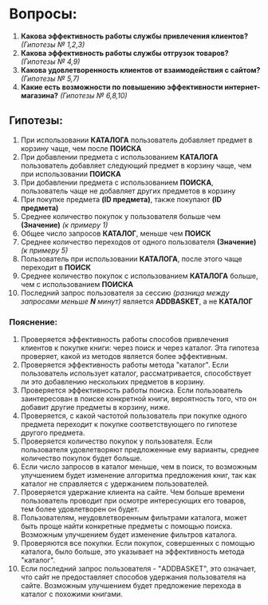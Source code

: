 # Вопросы:
    
 1. **Какова эффективность работы службы привлечения клиентов?** _(Гипотезы № 1,2,3)_
 2. **Какова эффективность работы службы отгрузок товаров?** _(Гипотезы № 4,9)_
 3. **Какова удовлетворенность клиентов от взаимодействия с сайтом?** _(Гипотезы № 5,7)_
 4. **Какие есть возможности по повышению эффективности интернет-магазина?** _(Гипотезы № 6,8,10)_

## Гипотезы:

 1. При использовании **КАТАЛОГА** пользователь добавляет предмет в корзину чаще, чем после **ПОИСКА**
 2. При добавлении предмета с использованием **КАТАЛОГА** пользователь добавляет следующий предмет в корзину чаще, чем при использовании **ПОИСКА**
 3. При добавлении предмета с использованием **ПОИСКА**, пользователь чаще не добавляет других предметов в корзину
 4. При покупке предмета **(ID предмета)**, также покупают **(ID предмета)**
 5. Среднее количество покупок у пользователя больше чем **(Значение)** _(к примеру 1)_
 6. Общее число запросов **КАТАЛОГ**, меньше чем **ПОИСК**
 7. Среднее количество переходов от одного пользователя **(Значение)** _(к примеру 5)_ 
 8. Пользователь при использовании **КАТАЛОГА**, после этого чаще переходит в **ПОИСК**
 9. Среднее количество покупок с использованием **КАТАЛОГА** больше, чем с использованием **ПОИСКА**
 10. Последний запрос пользователя за сессию _(разница между запросами меньше **N** минут)_ является **ADDBASKET**, а не **КАТАЛОГ**
 
### Пояснение:

1. Проверяется эффективность работы способов привлечения клиентов к покупке книги: через поиск и через каталог. Эта гипотеза проверяет, какой из методов является более эффективным.
2. Проверяется эффективность работы метода "каталог". Если пользователь использует каталог, рассматривается, способствует ли это добавлению нескольких предметов в корзину.
3. Проверяется эффективность работы поиска. Если пользователь заинтересован в поиске конкретной книги, вероятность того, что он добавит другие предметы в корзину, ниже.
4. Проверяется, с какой частотой пользователь при покупке одного предмета переходит к покупке соответствующего по гипотезе другого предмета.
5. Проверяется количество покупок у пользователя. Если пользователя удовлетворяют предложенные ему варианты, среднее количество покупок будет больше.
6. Если число запросов в каталог меньше, чем в поиск, то возможным улучшением будет изменение алгоритма предложения книг, так как каталог не справляется с удержанием пользователей.
7. Проверяется удержание клиента на сайте. Чем больше времени пользователь проводит при осмотре интересующих его товаров, тем более удовлетворен он будет.
8. Пользователям, неудовлетворенным фильтрами каталога, может быть проще найти конкретные предметы с помощью поиска. Возможным улучшением будет изменение фильтров каталога.
9. Проверяются все покупки. Если покупок, совершенных с помощью каталога, было больше, это указывает на эффективность метода "каталог".
10. Если последний запрос пользователя - "ADDBASKET", это означает, что сайт не предоставляет способов удержания пользователя на сайте. Возможным улучшением будет предложение перехода в каталог с похожими книгами.
